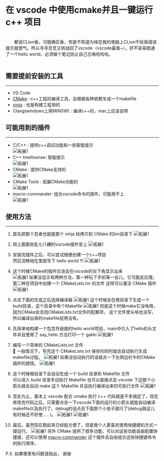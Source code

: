 # 在 vscode 中使用cmake并且一键运行 c++ 项目

<br/>&emsp;&emsp;都说CLion香，可能确实香，但是不知道为啥在我的电脑上CLion不给我错误提示就很气。所以寻寻觅觅又转战回了vscode（vscode最香~）。好不容易跑通了一个hello world，必须做个笔记防止自己忘咯哈哈哈。
</br>
</br>

## 需要提前安装的工具
---
- VS Code</br>
- [CMake](https://cmake.org/download/) : c++工程的编译工具，会根据各种依赖生成一个makefile</br>
- [ninja](https://github.com/ninja-build/ninja/releases) : 也是构建工程用的</br>
- Clang(windows上用MINGW) : 编译c++的，mac上应该自带</br>

## 可能用到的插件
---
- C/C++ : 提供c++调试功能和一些智能提示</br>
  ![拓展1](./c/c++.png)
- C++ Intellisense: 智能提示</br>
  ![拓展1](./c++sense.png)
- CMake : 提供CMake支持的</br>
  ![拓展1](./cmake.png)
- CMake Tools : 拓展CMake功能的</br>
  ![拓展1](./cmaketools.png)
- macro-commander: 组合vscode命令的插件，可能用不上</br>
  ![拓展1](./macro.png)
## 使用方法
---

1. 首先把那个忍者也就是那个 ninja 给拷贝到 CMake 的bin目录下
  ![拓展1](./ninja.png)

2. 把上面那些乱七八糟的vscode插件安上
  ![拓展1](./addon.png)

3. 安装完插件之后，可以尝试随便创建一个c++项目</br>
   然后流畅地在里面写下 hello world !!!
  ![拓展1](./1.png)

4. 这个时候CMake的插件应该会在vscode的左下角显示出来</br>
  ![拓展1](./2.png)
  如果没显示有两种方法，第一种玩下手机等一会儿，它可能反应慢。</br>
  第二种在项目中创建一个 CMakeLists.txt 的文件 这样可以激活 CMake 插件
  ![拓展1](./3.png)

5. 点击下面的生成之后选择编译器
  ![拓展1](./4.png)
  这个时候会在根目录下生成一个build目录，这个目录中有个Makefile
  ![拓展1](./7.png)
  但是这个时候make它没啥用，因为CMake会去找CMakeLists.txt文件的配置项，
  这个文件里头啥也没写，所以编译出来的makefile屁用没有。

6. 先简单地构建一个包含外链接的hello world项目，main中引入了hello的头文件并且使用了 say_hello 方法打印一个 gakki
  ![拓展1](./8.png)

7. 编写一个简单的 CMakeLists.txt 文件</br>
   一般情况下，写完这个 CMakeLists.txt 保存的同时就会自动执行生成makefile过程。
  ![拓展1](./9.png)
  如果没自动执行的话就点一下左侧边栏中的CMake插件的按钮。
  ![拓展1](./12.png)

8. 这个时候根目录下会自动生成一个 build 目录和 Makefile 文件</br>
   可以进入 build 目录手动执行 Makefile 也可以直接点击 vscode 下边那个小箭头就会自动 make 这个 Makefile 并且执行编译出来的可执行文件
  ![拓展1](./11.png)

9. 至此为止，基本上 vscode 配合 cmake 执行 c++ 代码就差不多搞定了。现在修改完代码之后，只需要点击一下vscode下面的运行的小箭头就能自动编译makefile以及执行了。debug的话点击下面那个小虫子就行了(debug我这儿有时候还不好使......)。
  ![拓展1](./13.png)
  ![拓展1](./14.png)

10. 最后，虽然现在跑起来已经挺方便了，但是我个人更喜欢使用快捷键的方式一键运行。
  ![拓展1](./15.png)
  另外 CMake 提供了很多功能，可以对这些功能自由配置快捷键，还可以使用 [macro-commander](https://github.com/jeff-hykin/macro-commander) 这个插件去自由组合这些快捷键命令的执行顺序。

P.S. 如果哪里有问题请指出， 谢谢


